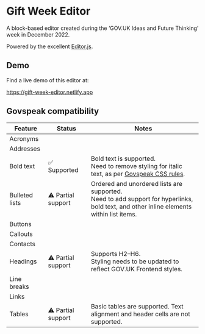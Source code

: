 # Gift Week Editor

A block-based editor created during the ‘GOV.UK Ideas and Future Thinking’ week in December 2022.

Powered by the excellent [Editor.js](https://editorjs.io/).

## Demo

Find a live demo of this editor at:

https://gift-week-editor.netlify.app

## Govspeak compatibility

| Feature | Status | Notes |
|---|---|---|
| Acronyms |  |  |
| Addresses |  |  |
| Bold text | ✅ Supported | Bold text is supported.<br>Need to remove styling for italic text, as per [Govspeak CSS rules]. |
| Bulleted lists | ⚠️ Partial support | Ordered and unordered lists are supported.<br>Need to add support for hyperlinks, bold text, and other inline elements within list items. |
| Buttons |  |  |
| Callouts |  |  |
| Contacts |  |  |
| Headings | ⚠️ Partial support | Supports H2–H6.<br>Styling needs to be updated to reflect GOV.UK Frontend styles. |
| Line breaks |  |  |
| Links |  |  |
| Tables | ⚠️ Partial support | Basic tables are supported. Text alignment and header cells are not supported. |

[Govspeak CSS rules]: https://github.com/alphagov/govuk_publishing_components/blob/1b3f4091ceaf6198c8eca7cf69f7aee95564fac7/app/assets/stylesheets/govuk_publishing_components/components/govspeak/_typography.scss#L96-L100
